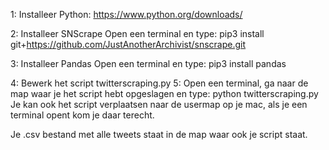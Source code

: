 1: Installeer Python: 
https://www.python.org/downloads/

2: Installeer SNScrape
Open een terminal en type: 
pip3 install git+https://github.com/JustAnotherArchivist/snscrape.git

3: Installeer Pandas
Open een terminal en type: 
pip3 install pandas

4: Bewerk het script twitterscraping.py
5: Open een terminal, ga naar de map waar je het script hebt opgeslagen en type: 
python twitterscraping.py
Je kan ook het script verplaatsen naar de usermap op je mac, als je een terminal opent kom je daar terecht.

Je .csv bestand met alle tweets staat in de map waar ook je script staat.

